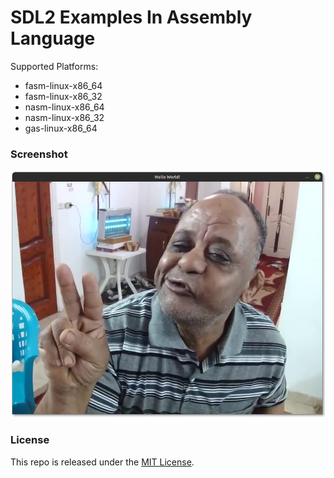# SDL2 Examples In Assembly Language

Supported Platforms:
 - fasm-linux-x86_64
 - fasm-linux-x86_32
 - nasm-linux-x86_64
 - nasm-linux-x86_32
 - gas-linux-x86_64

### Screenshot

<img src="https://raw.githubusercontent.com/thechampagne/sdl2-asm/main/.github/assets/screenshot.png"/>

### License

This repo is released under the [MIT License](https://github.com/thechampagne/sdl2-asm/blob/main/LICENSE).
